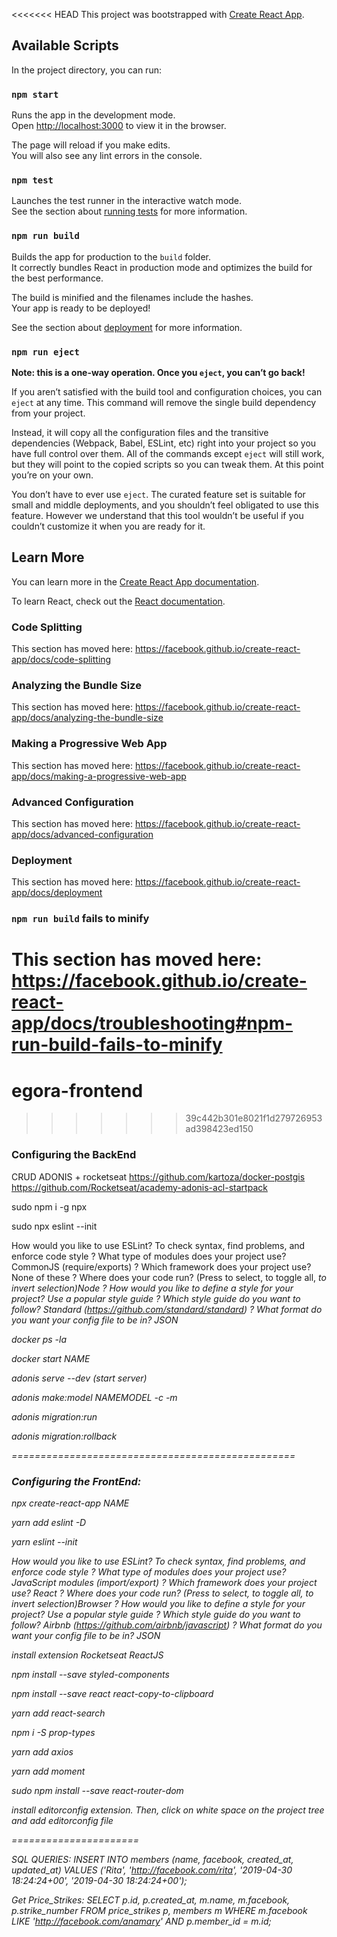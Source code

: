 <<<<<<< HEAD
This project was bootstrapped with [Create React App](https://github.com/facebook/create-react-app).

## Available Scripts

In the project directory, you can run:

### `npm start`

Runs the app in the development mode.<br>
Open [http://localhost:3000](http://localhost:3000) to view it in the browser.

The page will reload if you make edits.<br>
You will also see any lint errors in the console.

### `npm test`

Launches the test runner in the interactive watch mode.<br>
See the section about [running tests](https://facebook.github.io/create-react-app/docs/running-tests) for more information.

### `npm run build`

Builds the app for production to the `build` folder.<br>
It correctly bundles React in production mode and optimizes the build for the best performance.

The build is minified and the filenames include the hashes.<br>
Your app is ready to be deployed!

See the section about [deployment](https://facebook.github.io/create-react-app/docs/deployment) for more information.

### `npm run eject`

**Note: this is a one-way operation. Once you `eject`, you can’t go back!**

If you aren’t satisfied with the build tool and configuration choices, you can `eject` at any time. This command will remove the single build dependency from your project.

Instead, it will copy all the configuration files and the transitive dependencies (Webpack, Babel, ESLint, etc) right into your project so you have full control over them. All of the commands except `eject` will still work, but they will point to the copied scripts so you can tweak them. At this point you’re on your own.

You don’t have to ever use `eject`. The curated feature set is suitable for small and middle deployments, and you shouldn’t feel obligated to use this feature. However we understand that this tool wouldn’t be useful if you couldn’t customize it when you are ready for it.

## Learn More

You can learn more in the [Create React App documentation](https://facebook.github.io/create-react-app/docs/getting-started).

To learn React, check out the [React documentation](https://reactjs.org/).

### Code Splitting

This section has moved here: https://facebook.github.io/create-react-app/docs/code-splitting

### Analyzing the Bundle Size

This section has moved here: https://facebook.github.io/create-react-app/docs/analyzing-the-bundle-size

### Making a Progressive Web App

This section has moved here: https://facebook.github.io/create-react-app/docs/making-a-progressive-web-app

### Advanced Configuration

This section has moved here: https://facebook.github.io/create-react-app/docs/advanced-configuration

### Deployment

This section has moved here: https://facebook.github.io/create-react-app/docs/deployment

### `npm run build` fails to minify

This section has moved here: https://facebook.github.io/create-react-app/docs/troubleshooting#npm-run-build-fails-to-minify
=======
# egora-frontend
>>>>>>> 39c442b301e8021f1d279726953ad398423ed150

### Configuring the BackEnd

  CRUD ADONIS + rocketseat
  https://github.com/kartoza/docker-postgis
  https://github.com/Rocketseat/academy-adonis-acl-startpack


  sudo npm i -g npx

  sudo npx eslint --init

  How would you like to use ESLint? To check syntax, find problems, and enforce code style
? What type of modules does your project use? CommonJS (require/exports)
? Which framework does your project use? None of these
? Where does your code run? (Press <space> to select, <a> to toggle all, <i> to invert selection)Node
? How would you like to define a style for your project? Use a popular style guide
? Which style guide do you want to follow? Standard (https://github.com/standard/standard)
? What format do you want your config file to be in? JSON

docker ps -la

docker start NAME


adonis serve --dev (start server)

adonis make:model NAMEMODEL -c -m

adonis migration:run

adonis migration:rollback

=================================================

### Configuring the FrontEnd:


npx create-react-app NAME

yarn add eslint -D

yarn eslint --init

How would you like to use ESLint? To check syntax, find problems, and enforce code style
? What type of modules does your project use? JavaScript modules (import/export)
? Which framework does your project use? React
? Where does your code run? (Press <space> to select, <a> to toggle all, <i> to invert selection)Browser
? How would you like to define a style for your project? Use a popular style guide
? Which style guide do you want to follow? Airbnb (https://github.com/airbnb/javascript)
? What format do you want your config file to be in? JSON


install extension Rocketseat ReactJS

npm install --save styled-components

npm install --save react react-copy-to-clipboard

yarn add react-search

npm i -S prop-types

yarn add axios

yarn add moment

sudo npm install --save react-router-dom

install editorconfig extension. Then, click on white space on the project tree and add editorconfig file

======================

SQL QUERIES:
INSERT INTO members (name, facebook, created_at, updated_at) 
VALUES ('Rita', 'http://facebook.com/rita', '2019-04-30 18:24:24+00', '2019-04-30 18:24:24+00');

Get Price_Strikes:
SELECT p.id, p.created_at, m.name, m.facebook, p.strike_number FROM price_strikes p, members m WHERE m.facebook LIKE 'http://facebook.com/anamary' AND p.member_id = m.id;
